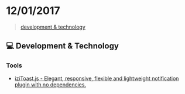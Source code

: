 # 12/01/2017

> [development & technology](#development--technology)


## :computer: Development & Technology

### Tools
- [iziToast.js - Elegant, responsive, flexible and lightweight notification plugin with no dependencies.](http://izitoast.marcelodolce.com/)